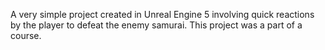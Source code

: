 A very simple project created in Unreal Engine 5 involving quick reactions by the player to defeat the enemy samurai.
This project was a part of a course.
